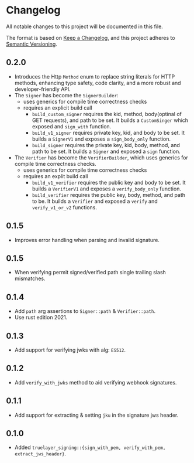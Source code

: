 # Changelog
All notable changes to this project will be documented in this file.

The format is based on [Keep a Changelog](https://keepachangelog.com/en/1.0.0/),
and this project adheres to [Semantic Versioning](https://semver.org/spec/v2.0.0.html).

## 0.2.0
* Introduces the Http `Method` enum to replace string literals for HTTP methods, enhancing type safety, code clarity, and a more robust and developer-friendly API.
* The `Signer` has become the `SignerBuilder`: 
  - uses generics for compile time correctness checks 
  - requires an explicit build call
    - `build_custom_signer` requires the kid, method, body(optinal of GET requests), and path to be set. It builds a `CustomSinger` which exposed and `sign_with` function.
    - `build_v1_signer` requires private key, kid, and body to be set. It builds a `SignerV1` and exposes a `sign_body_only` function. 
    - `build_signer` requires the private key, kid, body, method, and path to be set. It builds a `Signer` and exposed a `sign` function.
* The `Verifier` has become the `VerifierBuilder`, which uses generics for compile time correctness checks. 
  - uses generics for compile time correctness checks 
  - requires an explit build call
    - `build_v1_verifier` requires the public key and body to be set. It builds a `VerifierV1` and exposes a `verify_body_only` function. 
    - `build_verifier` requires the public key, body, method, and path to be. It builds a `Verifier` and exposed a `verify` and `verify_v1_or_v2` functions.

## 0.1.5
* Improves error handling when parsing and invalid signature.

## 0.1.5
* When verifying permit signed/verified path single trailing slash mismatches.

## 0.1.4
* Add `path` arg assertions to `Signer::path` & `Verifier::path`.
* Use rust edition 2021.

## 0.1.3
* Add support for verifying jwks with alg: `ES512`.

## 0.1.2
* Add `verify_with_jwks` method to aid verifying webhook signatures.

## 0.1.1
* Add support for extracting & setting `jku` in the signature jws header.

## 0.1.0
* Added `truelayer_signing::{sign_with_pem, verify_with_pem, extract_jws_header}`.
